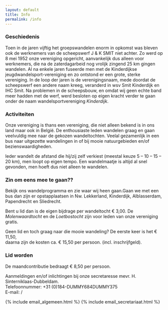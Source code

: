 ```yaml
---
layout: default
title: Info
permalink: /info
---
```

### Geschiedenis
Toen in de jaren vijftig het groepswandelen enorm in opkomst was bleven ook de werknemers van de scheepswerf J & K SMIT niet achter. Zo werd op 8 mei 1952 onze vereniging opgericht, aanvankelijk dus alleen voor werknemers, die na de zaterdagarbeid nog vrolijk zingend 25 km gingen wandelen. Al na enkele jaren fuseerde men met de Kinderdijkse jeugdwandelsport-vereniging en zo ontstond er een grote, sterke vereniging. In de loop der jaren is de verenigingsnaam, mede doordat de scheepswerf een andere naam kreeg, veranderd in wsv Smit Kinderdijk en IHC Smit. Na problemen in de scheepsbouw, en omdat wij geen echte band meer hadden met de werf, werd besloten op eigen kracht verder te gaan onder de naam wandelsportvereniging *Kinderdijk*.


### Activiteiten
Onze vereniging is thans een vereniging, die niet alleen bekend is in ons land maar ook in Belgi&euml;. De enthousiaste leden wandelen graag en gaan veelvuldig mee naar de gekozen wandeltochten. Veelal gezamenlijk in een bus naar uitgezette wandelingen in of bij mooie natuurgebieden en/of bezienswaardigheden.

Ieder wandelt de afstand die hij/zij zelf verkiest (meestal keuze 5 – 10 – 15 – 20 km), men loopt op eigen tempo. Een wandelmaatje is altijd al snel gevonden, men hoeft dus niet alleen te wandelen.

### Zin om eens mee te gaan??
Bekijk ons wandelprogramma en zie waar wij heen gaan.Gaan we met een bus dan zijn er opstapplaatsen in Nw. Lekkerland, Kinderdijk, Alblasserdam, Papendrecht en Sliedrecht.

Bent u lid dan is de eigen bijdrage per wandeltocht &euro; 3,00. De *Molenwaardtocht* en de *Loetbostocht* zijn voor leden van onze vereniging gratis.

Geen lid en toch graag naar die mooie wandeling? De eerste keer is het &euro; 11,50,  
daarna zijn de kosten ca. &euro; 15,50 per persoon. (incl. inschrijfgeld).

### Lid worden
De maandcontributie bedraagt &euro; 8,50 per persoon.

Aanmeldingen en/of inlichtingen bij onze secretaresse mevr. H. Sinterniklaas-Dubbeldam.  
Telefoonnummer: +31 (0)184-<span id="dummy">DUMMY</span>684<span id="dummy">DUMMY</span>375  
E-mail: <span id="mail-algemeen"></span> / <span id="mail-secretariaat"></span>

{% include email_algemeen.html %}
{% include email_secretariaat.html %}
